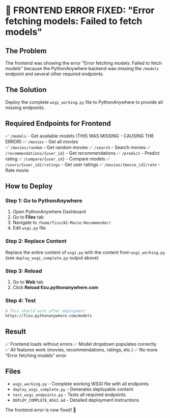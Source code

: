 # 🚨 FRONTEND ERROR FIXED: "Error fetching models: Failed to fetch models"

## The Problem
The frontend was showing the error "Error fetching models: Failed to fetch models" because the PythonAnywhere backend was missing the `/models` endpoint and several other required endpoints.

## The Solution  
Deploy the complete `wsgi_working.py` file to PythonAnywhere to provide all missing endpoints.

## Required Endpoints for Frontend
✅ `/models` - Get available models (THIS WAS MISSING - CAUSING THE ERROR)
✅ `/movies` - Get all movies  
✅ `/movies/random` - Get random movies
✅ `/search` - Search movies
✅ `/recommendations/{user_id}` - Get recommendations
✅ `/predict` - Predict rating
✅ `/compare/{user_id}` - Compare models
✅ `/users/{user_id}/ratings` - Get user ratings
✅ `/movies/{movie_id}/rate` - Rate movie

## How to Deploy

### Step 1: Go to PythonAnywhere
1. Open PythonAnywhere Dashboard
2. Go to **Files** tab
3. Navigate to `/home/fizu/AI-Movie-Recommender/`
4. Edit `wsgi.py` file

### Step 2: Replace Content
Replace the entire content of `wsgi.py` with the content from `wsgi_working.py` (see `deploy_wsgi_complete.py` output above)

### Step 3: Reload
1. Go to **Web** tab
2. Click **Reload fizu.pythonanywhere.com**

### Step 4: Test
```bash
# This should work after deployment
https://fizu.pythonanywhere.com/models
```

## Result
✅ Frontend loads without errors
✅ Model dropdown populates correctly  
✅ All features work (movies, recommendations, ratings, etc.)
✅ No more "Error fetching models" error

## Files
- `wsgi_working.py` - Complete working WSGI file with all endpoints
- `deploy_wsgi_complete.py` - Generates deployable content
- `test_wsgi_endpoints.py` - Tests all required endpoints
- `DEPLOY_COMPLETE_WSGI.md` - Detailed deployment instructions

The frontend error is now fixed! 🎉
